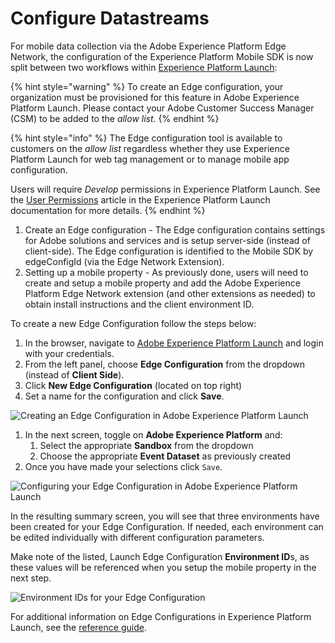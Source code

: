 # Configure Datastreams

For mobile data collection via the Adobe Experience Platform Edge Network, the configuration of the Experience Platform Mobile SDK is now split between two workflows within [Experience Platform Launch](https://launch.adobe.com):

{% hint style="warning" %}
To create an Edge configuration, your organization must be provisioned for this feature in Adobe Experience Platform Launch. Please contact your Adobe Customer Success Manager \(CSM\) to be added to the _allow list_.
{% endhint %}

{% hint style="info" %}
The Edge configuration tool is available to customers on the _allow list_ regardless whether they use Experience Platform Launch for web tag management or to manage mobile app configuration.

Users will require _Develop_ permissions in Experience Platform Launch. See the [User Permissions](https://docs.adobe.com/content/help/en/launch/using/reference/admin/user-permissions.html) article in the Experience Platform Launch documentation for more details.
{% endhint %}

1. Create an Edge configuration - The Edge configuration contains settings for Adobe solutions and services and is setup server-side \(instead of client-side\). The Edge configuration is identified to the Mobile SDK by edgeConfigId \(via the Edge Network Extension\).
2. Setting up a mobile property - As previously done, users will need to create and setup a mobile property and add the Adobe Experience Platform Edge Network extension \(and other extensions as needed\) to obtain install instructions and the client environment ID.

To create a new Edge Configuration follow the steps below:

1. In the browser, navigate to [Adobe Experience Platform Launch](https://experience.adobe.com/launch) and login with your credentials.
2. From the left panel, choose **Edge Configuration** from the dropdown \(instead of **Client Side**\).
3. Click **New Edge Configuration** \(located on top right\)
4. Set a name for the configuration and click **Save**.

![Creating an Edge Configuration in Adobe Experience Platform Launch](../.gitbook/assets/screen-shot-2021-02-02-at-12.42.57-pm%20%281%29.png)

1. In the next screen, toggle on **Adobe Experience Platform** and:
   1. Select the appropriate **Sandbox** from the dropdown
   2. Choose the appropriate **Event Dataset** as previously created
2. Once you have made your selections click `Save`.

![Configuring your Edge Configuration in Adobe Experience Platform Launch](../.gitbook/assets/screen-shot-2021-02-02-at-12.44.31-pm.png)

In the resulting summary screen, you will see that three environments have been created for your Edge Configuration. If needed, each environment can be edited individually with different configuration parameters.

Make note of the listed, Launch Edge Configuration **Environment ID**s, as these values will be referenced when you setup the mobile property in the next step.

![Environment IDs for your Edge Configuration](../.gitbook/assets/screen-shot-2021-02-02-at-12.45.55-pm.png)

For additional information on Edge Configurations in Experience Platform Launch, see the [reference guide](https://experienceleague.adobe.com/docs/experience-platform/edge/fundamentals/edge-configuration.html).

